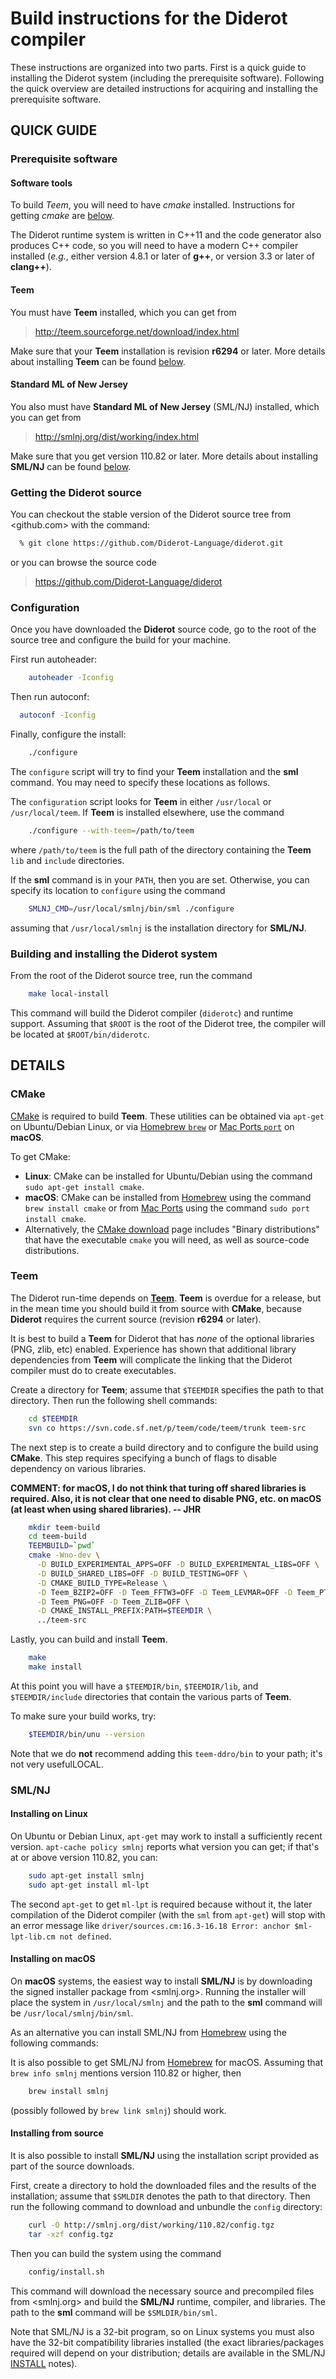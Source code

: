 # Build instructions for the Diderot compiler

These instructions are organized into two parts.  First is a quick
guide to installing the Diderot system (including the prerequisite
software).  Following the quick overview are detailed instructions
for acquiring and installing the prerequisite software.

## QUICK GUIDE

### Prerequisite software

#### Software tools

To build *Teem*, you will need to have *cmake* installed.  Instructions
for getting *cmake* are [below](#cmake-details).

The Diderot runtime system is written in C++11 and the code generator
also produces C++ code, so you will need to have a modern C++ compiler
installed (*e.g.*, either version 4.8.1 or later of **g++**, or
version 3.3 or later of **clang++**).

#### Teem

You must have **Teem** installed, which you can get from

>
>  <http://teem.sourceforge.net/download/index.html>
>

Make sure that your **Teem** installation is revision **r6294** or later.
More details about installing **Teem** can be found [below](#teem-details).

#### Standard ML of New Jersey

You also must have **Standard ML of New Jersey** (SML/NJ) installed,
which you can get from

>
>  <http://smlnj.org/dist/working/index.html>
>

Make sure that you get version 110.82 or later.  More details about
installing **SML/NJ** can be found [below](#smlnj-details).

### Getting the Diderot source

You can checkout the stable version of the Diderot source tree from
<github.com> with the command:

````bash
  % git clone https://github.com/Diderot-Language/diderot.git
````

or you can browse the source code

>
>  <https://github.com/Diderot-Language/diderot>
>

### Configuration

Once you have downloaded the **Diderot** source code, go to the root of
the source tree and configure the build for your machine.

First run autoheader:

````bash
    autoheader -Iconfig
````

Then run autoconf:

````bash
  autoconf -Iconfig
````

Finally, configure the install:
````bash
    ./configure
````

The `configure` script will try to find your **Teem** installation and
the **sml** command.  You may need to specify these locations as follows.

The `configuration` script looks for **Teem** in either `/usr/local` or
`/usr/local/teem`.  If **Teem** is installed elsewhere, use the command

````bash
    ./configure --with-teem=/path/to/teem
````

where `/path/to/teem` is the full path of the directory containing the
**Teem** `lib` and `include` directories.

If the **sml** command is in your `PATH`, then you are set.  Otherwise,
you can specify its location to `configure` using the command

````bash
    SMLNJ_CMD=/usr/local/smlnj/bin/sml ./configure
````

assuming that `/usr/local/smlnj` is the installation directory for
**SML/NJ**.

### Building and installing the Diderot system

From the root of the Diderot source tree, run the command

````bash
    make local-install
````

This command will build the Diderot compiler (`diderotc`) and runtime
support.  Assuming that `$ROOT` is the root of the Diderot tree, the
compiler will be located at `$ROOT/bin/diderotc`.

## DETAILS

### CMake <a name="cmake-details"></a>

[CMake](https://cmake.org) is required to build **Teem**.
These utilities can be obtained via `apt-get` on Ubuntu/Debian
Linux, or via [Homebrew `brew`](http://brew.sh) or
[Mac Ports `port`](https://www.macports.org) on **macOS**.

To get CMake:
* **Linux**: CMake can be installed for Ubuntu/Debian using
  the command `sudo apt-get install cmake`.
* **macOS**: CMake can be installed from [Homebrew](http://brew.sh)
  using the command `brew install cmake` or from
  [Mac Ports](https://www.macports.org) using the command
  `sudo port install cmake`.
* Alternatively, the [CMake download](https://cmake.org/download/)
  page includes "Binary distributions" that have the executable
  `cmake` you will need, as well as source-code distributions.

### Teem <a name="teem-details"></a>

The Diderot run-time depends on [**Teem**](http://teem.sourceforge.net).
**Teem** is overdue for a release, but in the mean time you should
build it from source with **CMake**, because **Diderot** requires
the current source (revision **r6294** or later).

It is best to build a **Teem** for Diderot that has *none* of the
optional libraries (PNG, zlib, etc) enabled. Experience has shown
that additional library dependencies from **Teem** will complicate
the linking that the Diderot compiler must do to create executables.

Create a directory for **Teem**; assume that `$TEEMDIR` specifies the path to
that directory.  Then run the following shell commands:

````bash
    cd $TEEMDIR
    svn co https://svn.code.sf.net/p/teem/code/teem/trunk teem-src
````

The next step is to create a build directory and to configure the build
using **CMake**.  This step requires specifying a bunch of flags to
disable dependency on various libraries.

**COMMENT: for macOS, I do not think that turing off shared libraries
is required.  Also, it is not clear that one need to disable PNG, etc.
on macOS (at least when using shared libraries). -- JHR**

````bash
    mkdir teem-build
    cd teem-build
    TEEMBUILD=`pwd`
    cmake -Wno-dev \
      -D BUILD_EXPERIMENTAL_APPS=OFF -D BUILD_EXPERIMENTAL_LIBS=OFF \
      -D BUILD_SHARED_LIBS=OFF -D BUILD_TESTING=OFF \
      -D CMAKE_BUILD_TYPE=Release \
      -D Teem_BZIP2=OFF -D Teem_FFTW3=OFF -D Teem_LEVMAR=OFF -D Teem_PTHREAD=OFF \
      -D Teem_PNG=OFF -D Teem_ZLIB=OFF \
      -D CMAKE_INSTALL_PREFIX:PATH=$TEEMDIR \
      ../teem-src
````

Lastly, you can build and install **Teem**.

````bash
    make
    make install
````

At this point you will have a `$TEEMDIR/bin`, `$TEEMDIR/lib`, and
`$TEEMDIR/include` directories that contain the various parts of
**Teem**.

To make sure your build works, try:

````bash
    $TEEMDIR/bin/unu --version
````

Note that we do **not** recommend adding this `teem-ddro/bin` to your path;
it's not very usefulLOCAL.

### SML/NJ <a name="smlnj-details"></a>

#### Installing on Linux

On Ubuntu or Debian Linux, `apt-get` may work to install a sufficiently recent
version.  `apt-cache policy smlnj` reports what version you can get;
if that's at or above version 110.82, you can:

````bash
    sudo apt-get install smlnj
    sudo apt-get install ml-lpt
````

The second `apt-get` to get `ml-lpt` is required because without it, the later compilation
of the Diderot compiler (with the `sml` from `apt-get`) will stop with an error message
like `driver/sources.cm:16.3-16.18 Error: anchor $ml-lpt-lib.cm not defined`.

#### Installing on macOS

On **macOS** systems, the easiest way to install **SML/NJ** is by
downloading the signed installer package from <smlnj.org>.  Running the
installer will place the system in `/usr/local/smlnj` and the path to the
**sml** command will be `/usr/local/smlnj/bin/sml`.

As an alternative you can install SML/NJ from [Homebrew](https://brew.sh)
using the following commands:

It is also possible to get SML/NJ from [Homebrew](https://brew.sh) for macOS.
Assuming that `brew info smlnj` mentions version 110.82 or higher, then

````bash
    brew install smlnj
````

(possibly followed by `brew link smlnj`) should work.

#### Installing from source ####

It is also possible to install **SML/NJ** using the installation script
provided as part of the source downloads.

First, create a directory to hold the downloaded files and the results
of the installation; assume that `$SMLDIR` denotes the path to that
directory.  Then run the following command to download and unbundle
the `config` directory:

```` bash
    curl -O http://smlnj.org/dist/working/110.82/config.tgz
    tar -xzf config.tgz
````

Then you can build the system using the command

```` bash
    config/install.sh
````

This command will download the necessary source and precompiled files from
<smlnj.org> and build the **SML/NJ** runtime, compiler, and libraries.
The path to the **sml** command will be `$SMLDIR/bin/sml`.

Note that SML/NJ is a 32-bit program, so on Linux systems you must also
have the 32-bit compatibility libraries installed (the exact libraries/packages
required will depend on your distribution; details are available in the
SML/NJ [INSTALL](http://www.smlnj.org/dist/working/110.82/INSTALL)
notes).
